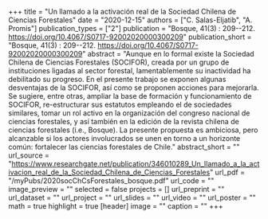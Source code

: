 +++
title = "Un llamado a la activación real de la Sociedad Chilena de Ciencias Forestales"
date = "2020-12-15"
authors = ["C. Salas-Eljatib", "A. Promis"]
publication_types = ["2"]
publication = "Bosque, 41(3) : 209--212. https://doi.org/10.4067/S0717-92002020000300209"
publication_short = "Bosque, 41(3) : 209--212. https://doi.org/10.4067/S0717-92002020000300209"
abstract = "Aunque en lo formal existe la Sociedad Chilena de Ciencias Forestales (SOCIFOR), creada por un grupo de instituciones ligadas al sector forestal, lamentablemente su inactividad ha debilitado su progreso. En el presente trabajo se exponen algunas desventajas de la SOCIFOR, así como se proponen acciones para mejorarla. Se sugiere, entre otras, ampliar la base de formación y funcionamiento de SOCIFOR, re-estructurar sus estatutos empleando el de sociedades similares, tomar un rol activo en la organización del congreso nacional de ciencias forestales, y así también en la edición de la revista chilena de ciencias forestales (i.e., Bosque). La presente propuesta es ambiciosa, pero alcanzable si los actores involucrados se unen en torno a un horizonte común: fortalecer las ciencias forestales de Chile."
abstract_short = ""
url_source = "https://www.researchgate.net/publication/346010289_Un_llamado_a_la_activacion_real_de_la_Sociedad_Chilena_de_Ciencias_Forestales"
url_pdf = "/myPubs/2020socChCsForestales_bosque.pdf"
url_code = ""
image_preview = ""
selected = false
projects = []
url_preprint = ""
url_dataset = ""
url_project = ""
url_slides = ""
url_video = ""
url_poster = ""
math = true
highlight = true
[header]
image = ""
caption = ""
+++
